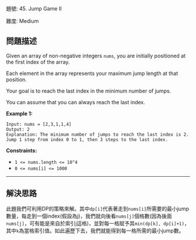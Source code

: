 題號: 45. Jump Game II

難度: Medium

## 問題描述

Given an array of non-negative integers `nums`, you are initially positioned at the first index of the array.

Each element in the array represents your maximum jump length at that position.

Your goal is to reach the last index in the minimum number of jumps.

You can assume that you can always reach the last index.

**Example 1:**

```
Input: nums = [2,3,1,1,4]
Output: 2
Explanation: The minimum number of jumps to reach the last index is 2. Jump 1 step from index 0 to 1, then 3 steps to the last index.
```

**Constraints:**

- `1 <= nums.length <= 10^4`
- `0 <= nums[i] <= 1000`

---
## 解決思路

此題我們可利用DP的策略來解。其中`dp[i]`代表著走到`nums[i]`所需要的最小jump數量，每走到一個index(假設為j)，我們就向後看`nums[j]`個格數(因為後面`nums[j]`，可有能是來自於索引j這格)，並對每一格賦予其`min(dp[k], dp[i]+1)`，其中`k`為當格索引值。如此遍歷下去，我們就能得到每一格所需的最小jump數。